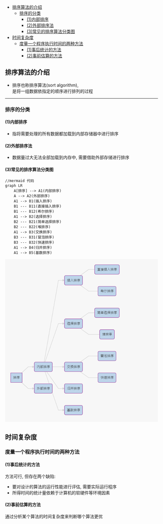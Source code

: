 <!-- TOC -->

- [排序算法的介绍](#排序算法的介绍)
    - [排序的分类](#排序的分类)
        - [(1)内部排序](#1内部排序)
        - [(2)外部排序法](#2外部排序法)
        - [(3)常见的排序算法分类图](#3常见的排序算法分类图)
- [时间复杂度](#时间复杂度)
    - [度量一个程序执行时间的两种方法](#度量一个程序执行时间的两种方法)
        - [(1)事后统计的方法](#1事后统计的方法)
        - [(2)事前估算的方法](#2事前估算的方法)

<!-- /TOC -->


## 排序算法的介绍
- 排序也称排序算法(sort algorithm),  
  是将一组数据依指定的顺序进行排列的过程

****
### 排序的分类

#### (1)内部排序
- 指将需要处理的所有数据都加载到内部存储器中进行排序

#### (2)外部排序法
- 数据量过大无法全部加载到内存中, 需要借助外部存储进行排序

#### (3)常见的排序算法分类图
```
//mermaid 代码
graph LR  
    A[排序] --> A1(内部排序)
    A --> A2(外部排序)
    A1 --> B1(插入排序)
    B1 --- B11(直接插入排序)
    B1 --- B12(希尔排序)
    A1 --> B2(选择排序)
    B2 --- B21(简单选择排序)
    B2 --- B22(堆排序)
    A1 --> B3(交换排序)
    B3 --- B31(冒泡排序)
    B3 --- B32(快速排序)
    A1 --> B4(归并排序)
    A1 --> B5(基数排序)
```

![排序算法分类图](../99.images/2020-05-11-09-55-11.png)


## 时间复杂度
### 度量一个程序执行时间的两种方法
#### (1)事后统计的方法
方法可行, 但存在两个缺陷:  
- 要对设计的算法的运行性能进行评估, 需要实际运行程序
- 所得时间的统计量依赖于计算机的软硬件等环境因素

#### (2)事前估算的方法
通过分析某个算法的时间复杂度来判断哪个算法更优